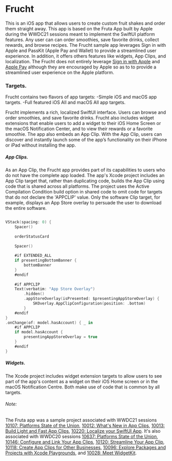 # Frucht

This is an iOS app that allows users to create custom fruit shakes and order them straight away. This app is based on the Fruta App built by Apple during the WWDC21 sessions meant to implement the SwiftUI platform features. Any user can can order smoothies, save favorite drinks, collect rewards, and browse recipes. 
The Frucht sample app leverages Sign in with Apple and PassKit (Apple Pay and Wallet) to provide a streamlined user experience. In addition, it offers others features like widgets, App Clips, and localization.
The Frucht does not entirely leverage [Sign in with Apple](https://developer.apple.com/documentation/sign_in_with_apple) and [Apple Pay](https://developer.apple.com/documentation/passkit) although they are encouraged by Apple so as to to provide a streamlined user experience on the Apple platform.

### Targets.
Frucht contains two flavors of app targets:
-Simple iOS and macOS app targets.
-Full featured iOS All and macOS All app targets.

Frucht implements a rich, localized SwiftUI interface. Users can browse and order smoothies, and save favorite drinks.
Frucht also includes widget extensions that enable users to add a widget to their iOS Home Screen or the macOS Notification Center, and to view their rewards or a favorite smoothie. The app also embeds an App Clip. With the App Clip, users can discover and instantly launch some of the app’s functionality on their iPhone or iPad without installing the app.

##### App Clips.
As an App Clip, the Frucht app provides part of its capabilities to users who do not have the complete app loaded. The app's Xcode project includes an App Clip target that, rather than duplicating code, builds the App Clip using code that is shared across all platforms. The project uses the Active Compilation Condition build option in shared code to omit code for targets that do not declare the 'APPCLIP' value. Only the software Clip target, for example, displays an App Store overlay to persuade the user to download the entire software.

``` swift

VStack(spacing: 0) {
    Spacer()
    
    orderStatusCard
    
    Spacer()
    
    #if EXTENDED_ALL
    if presentingBottomBanner {
        bottomBanner
    }
    #endif
    
    #if APPCLIP
    Text(verbatim: "App Store Overlay")
        .hidden()
        .appStoreOverlay(isPresented: $presentingAppStoreOverlay) {
            SKOverlay.AppClipConfiguration(position: .bottom)
        }
    #endif
}
.onChange(of: model.hasAccount) { _ in
    #if APPCLIP
    if model.hasAccount {
        presentingAppStoreOverlay = true
    }
    #endif
}
```

##### Widgets.
The Xcode project includes widget extension targets to allow users to see part of the app's content as a widget on their iOS Home screen or in the macOS Notification Centre. Both make use of code that is common by all targets.



###### Note: 
The Fruta app was a sample project associated with WWDC21 sessions [10107: Platforms State of the Union](https://developer.apple.com/wwdc21/10107/), [10012: What's New in App Clips](https://developer.apple.com/wwdc21/10012/), [10013: Build Light and Fast App Clips](https://developer.apple.com/wwdc21/10013/), [10220: Localize your SwiftUI App](https://developer.apple.com/wwdc21/10220/). 
It's also associated with WWDC20 sessions [10637: Platforms State of the Union](https://developer.apple.com/wwdc20/10637/), [10146: Configure and Link Your App Clips](https://developer.apple.com/wwdc20/10146/), [10120: Streamline Your App Clip](https://developer.apple.com/wwdc20/10120/), [10118: Create App Clips for Other Businesses](https://developer.apple.com/wwdc20/10118/), [10096: Explore Packages and Projects with Xcode Playgrounds](https://developer.apple.com/wwdc20/10096/), and [10028: Meet WidgetKit](https://developer.apple.com/wwdc20/10028/).
